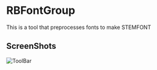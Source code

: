 # RBFontGroup
This is a tool that preprocesses fonts to make STEMFONT

## ScreenShots
![ToolBar](https://user-images.githubusercontent.com/51118441/91861371-b2b32580-eca7-11ea-8e66-5772ec8ca859.PNG)
